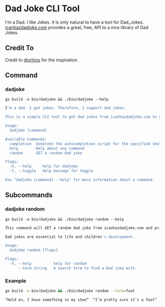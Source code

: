 # Dad Joke CLI Tool

I'm a Dad. I like Jokes. It is only natural to have a tool for Dad_Jokes.
[icanhazdadjoke.com](https://icanhazdadjoke.com) provides a great, free, API to a nice library of Dad Jokes.

## Credit To

Credit to [divrhino](https://dev.to/divrhino/building-a-command-line-tool-with-go-and-cobra-3mjd) for the inspiration.

## Command

### dadjoke

`go build -o bin/dadjoke && ./bin/dadjoke --help`

```bash
I'm a dad. I got jokes. Therefore, I support dad jokes. 

This is a simple CLI tool to get dad jokes from icanhazdadjoke.com to your terminal.

Usage:
  dadjoke [command]

Available Commands:
  completion  Generate the autocompletion script for the specified shell
  help        Help about any command
  random      GET a random dad joke

Flags:
  -h, --help     help for dadjoke
  -t, --toggle   Help message for toggle

Use "dadjoke [command] --help" for more information about a command.
```

## Subcommands

### dadjoke random

`go build -o bin/dadjoke && ./bin/dadjoke random --help`

```bash
This command will GET a random dad joke from icanhazdadjoke.com and print it to your terminal.

Dad jokes are essential to life and children's development.

Usage:
  dadjoke random [flags]

Flags:
  -h, --help          help for random
      --term string   A search term to find a Dad joke with.
```

### Example

```bash
go build -o bin/dadjoke && ./bin/dadjoke random --term=foot

“Hold on, I have something in my shoe”  “I’m pretty sure it’s a foot”
```
